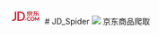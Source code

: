 ![enter image description here](logo.jpg)# JD_Spider
![](https://img.shields.io/badge/Python-3.6.3-green.svg)
京东商品爬取
